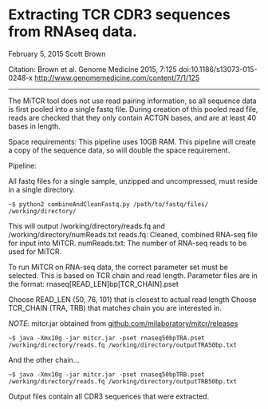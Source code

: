 Extracting TCR CDR3 sequences from RNAseq data.
===============================================

February 5, 2015
Scott Brown

Citation: Brown et al. Genome Medicine 2015, 7:125  doi:10.1186/s13073-015-0248-x
http://www.genomemedicine.com/content/7/1/125


--------------------------------------------------


The MiTCR tool does not use read pairing information, so all sequence data is first
pooled into a single fastq file. During creation of this pooled read file, reads
are checked that they only contain ACTGN bases, and are at least 40 bases in
length.

Space requirements:
This pipeline uses 10GB RAM.
This pipeline will create a copy of the sequence data, so will double the space requirement.

Pipeline:

All fastq files for a single sample, unzipped and uncompressed, must reside in a single directory.

`~$ python2 combineAndCleanFastq.py /path/to/fastq/files/ /working/directory/`

This will output /working/directory/reads.fq and /working/directory/numReads.txt
reads.fq: Cleaned, combined RNA-seq file for input into MiTCR.
numReads.txt: The number of RNA-seq reads to be used for MiTCR.

To run MiTCR on RNA-seq data, the correct parameter set must be selected. This
is based on TCR chain and read length. Parameter files are in the format:
rnaseq[READ_LEN]bp[TCR_CHAIN].pset

Choose READ_LEN (50, 76, 101) that is closest to actual read length
Choose TCR_CHAIN (TRA, TRB) that matches chain you are interested in.

*NOTE*: mitcr.jar obtained from [github.com/milaboratory/mitcr/releases](https://github.com/milaboratory/mitcr/releases)

`~$ java -Xmx10g -jar mitcr.jar -pset rnaseq50bpTRA.pset /working/directory/reads.fq /working/directory/outputTRA50bp.txt`

And the other chain...

`~$ java -Xmx10g -jar mitcr.jar -pset rnaseq50bpTRB.pset /working/directory/reads.fq /working/directory/outputTRB50bp.txt`

Output files contain all CDR3 sequences that were extracted.

